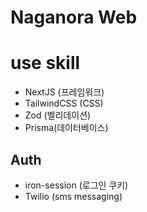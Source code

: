 # Naganora Web

# use skill

- NextJS (프레임워크)
- TailwindCSS (CSS)
- Zod (벨리데이션)
- Prisma(데이터베이스)

## Auth

- iron-session (로그인 쿠키)
- Twilio (sms messaging)
